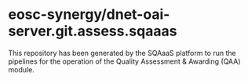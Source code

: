 <!--
SPDX-FileCopyrightText: Copyright contributors to the Software Quality Assurance as a Service (SQAaaS) project <sqaaas@ibergrid.eu>

SPDX-License-Identifier: GPL-3.0-only
-->

# eosc-synergy/dnet-oai-server.git.assess.sqaaas
This repository has been generated by the SQAaaS platform to run the pipelines
for the operation of the
Quality Assessment & Awarding (QAA)
module.